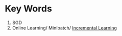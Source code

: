 Key Words
=========
1. SGD
2. Online Learning/ Minibatch/ [Incremental Learning](http://scikit-learn.org/stable/modules/scaling_strategies.html)
